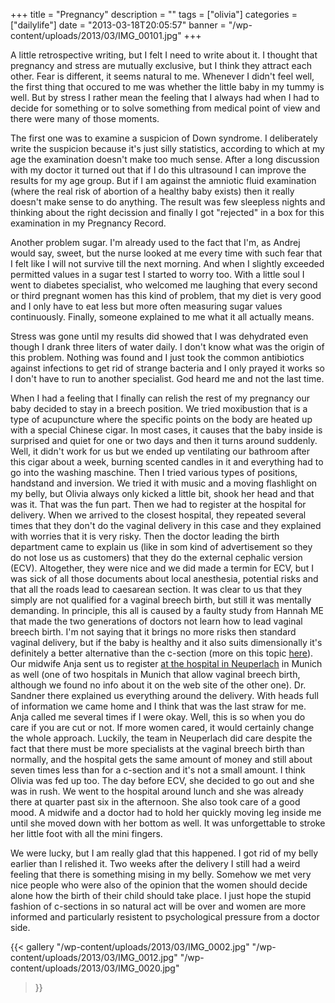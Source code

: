 +++
title = "Pregnancy"
description = ""
tags = ["olivia"]
categories = ["dailylife"]
date = "2013-03-18T20:05:57"
banner = "/wp-content/uploads/2013/03/IMG_00101.jpg"
+++

A little retrospective writing, but I felt I need to write about it. I thought that pregnancy and
stress are mutually exclusive, but I think they attract each other. Fear is different, it seems natural to me. Whenever I didn't feel well, the first thing that occured
to me was whether the little baby in my tummy is well. But by stress I rather mean the feeling that
I always had when I had to decide for something or to solve something from medical point of view
and there were many of those moments.

The first one was to examine a suspicion of Down syndrome. I deliberately write the suspicion
because it's just silly statistics, according to which at my age the examination doesn't make too
much sense. After a long discussion with my doctor it turned out that if I do this ultrasound I can
improve the results for my age group. But if I am against the amniotic fluid examination (where the
real risk of abortion of a healthy baby exists) then it really doesn't make sense to do anything.
The result was few sleepless nights and thinking about the right decission and finally I got
"rejected" in a box for this examination in my Pregnancy Record.

Another problem sugar. I'm already used to the fact that I'm, as Andrej would say, sweet, but the
nurse looked at me every time with such fear that I felt like I will not survive till the next
morning. And when I slightly exceeded permitted values in a sugar test I started to worry too. With
a little soul I went to diabetes specialist, who welcomed me laughing that every second or third
pregnant women has this kind of problem, that my diet is very good and I only have to eat less but
more often measuring sugar values continuously. Finally, someone explained to me what it all
actually means.

Stress was gone until my results did showed that I was dehydrated even though I drank three liters
of water daily. I don't know what was the origin of this problem. Nothing was found and I just took
the common antibiotics against infections to get rid of strange bacteria and I only prayed it works
so I don't have to run to another specialist. God heard me and not the last time.

When
I
had
a
feeling
that
I
finally
can
relish
the
rest
of
my
pregnancy
our
baby
decided
to
stay
in
a
breech
position.
We
tried
moxibustion
that
is
a
type
of
acupuncture
where
the
specific
points
on
the
body
are
heated
up
with
a
special
Chinese
cigar.
In
most
cases,
it
causes
that
the
baby
inside
is
surprised
and
quiet
for
one
or
two
days
and
then
it
turns
around
suddenly.
Well,
it
didn't
work
for
us
but
we
ended
up
ventilating
our
bathroom
after
this
cigar
about
a
week,
burning
scented
candles
in
it
and
everything
had
to
go
into
the
washing
maschine.
Then
I
tried
various
types
of
positions,
handstand
and
inversion.
We
tried
it
with
music
and
a
moving
flashlight
on
my
belly,
but
Olivia
always
only
kicked
a
little
bit,
shook
her
head
and
that
was
it.
That
was
the
fun
part.
Then
we
had
to
register
at
the
hospital
for
delivery.
When
we
arrived
to
the
closest
hospital,
they
repeated
several
times
that
they
don't
do
the
vaginal
delivery
in
this
case
and
they
explained
with
worries
that
it
is
very
risky.
Then
the
doctor
leading
the
birth
department
came
to
explain
us
(like
in
som
kind
of
advertisement
so
they
do
not
lose
us
as
customers)
that
they
do
the
external
cephalic
version
(ECV).
Altogether,
they
were
nice
and
we
did
made
a
termin
for
ECV,
but
I
was
sick
of
all
those
documents
about
local
anesthesia,
potential
risks
and
that
all
the
roads
lead
to
caesarean
section.
It
was
clear
to
us
that
they
simply
are
not
qualified
for
a
vaginal
breech
birth,
but
still
it
was
mentally
demanding.
In
principle,
this
all
is
caused
by
a
faulty
study
from
Hannah
ME
that
made
the
two
generations
of
doctors
not
learn
how
to
lead
vaginal
breech
birth.
I'm
not
saying
that
it
brings
no
more
risks
then
standard
vaginal
delivery,
but
if
the
baby
is
healthy
and
it
also
suits
dimensionally
it's
definitely
a
better
alternative
than
the
c-section
(more
on
this
topic
<a
title="vaginal
breech
birth"
href="http://www.inamay.com/article/undervalued-art-vaginal-breech-birth-skill-every-birth-attendant-should-learn" target="_blank">here</a>). Our midwife Anja sent us to register <a title="Klinikum Neuperlach" href="http://www.klinikum-muenchen.de/kliniken-zentren/neuperlach/fachbereiche-kn/frauenklinik/geburtshilfe/" target="_blank">at the hospital in Neuperlach</a> in Munich as well (one of two hospitals in Munich that allow vaginal breech birth, although we found no info about it on the web site of the other one). Dr. Sandner there explained us everything around the delivery. With heads full of information we came home and I think that was the last straw for me. Anja called me several times if I were okay. Well, this is so when you do care if you are cut or not. If more women cared, it would certainly change the whole approach. Luckily, the team in Neuperlach did care despite the fact that there must be more specialists at the vaginal breech birth than normally, and the hospital gets the same amount of money and still about seven times less than for a c-section and it's not a small amount. I think Olivia was fed up too. The day before ECV, she decided to go out and she was in rush. We went to the hospital around lunch and she was already there at quarter past six in the afternoon. She also took care of a good mood. A midwife and a doctor had to hold her quickly moving leg inside me until she moved down with her bottom as well. It was unforgettable to stroke her little foot with all the mini fingers.

We were lucky, but I am really glad that this happened. I got rid of my belly earlier than I
relished it. Two weeks after the delivery I still had a weird feeling that there is something
mising in my belly. Somehow we met very nice people who were also of the opinion that the women
should decide alone how the birth of their child should take place. I just hope the stupid fashion
of c-sections in so natural act will be over and women are more informed and particularly resistent
to psychological pressure from a doctor side.

{{< gallery
    "/wp-content/uploads/2013/03/IMG_0002.jpg"
    "/wp-content/uploads/2013/03/IMG_0012.jpg"
    "/wp-content/uploads/2013/03/IMG_0020.jpg"
>}}
